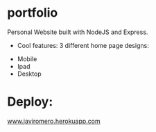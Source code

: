 # portfolio
Personal Website built with NodeJS and Express.

* Cool features:
3 different home page designs:
- Mobile
- Ipad
- Desktop

# Deploy: 
www.javiromero.herokuapp.com
